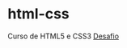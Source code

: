 # html-css
 Curso de HTML5 e CSS3
<a href="https://dennis-lopes.github.io/html-css/desafios/desafio%10/index.html">Desafio </a>